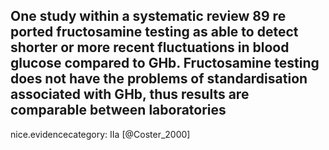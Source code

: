 One study within a systematic review 89 re ported fructosamine testing as able to detect shorter or more recent fluctuations in blood glucose compared to GHb. Fructosamine testing does not have the problems of standardisation associated with GHb, thus results are comparable between laboratories
---
 nice.evidencecategory: IIa
[@Coster_2000]
